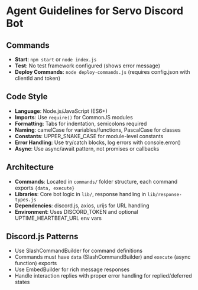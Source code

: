# Agent Guidelines for Servo Discord Bot

## Commands
- **Start**: `npm start` or `node index.js`
- **Test**: No test framework configured (shows error message)
- **Deploy Commands**: `node deploy-commands.js` (requires config.json with clientId and token)

## Code Style
- **Language**: Node.js/JavaScript (ES6+)
- **Imports**: Use `require()` for CommonJS modules
- **Formatting**: Tabs for indentation, semicolons required
- **Naming**: camelCase for variables/functions, PascalCase for classes
- **Constants**: UPPER_SNAKE_CASE for module-level constants
- **Error Handling**: Use try/catch blocks, log errors with console.error()
- **Async**: Use async/await pattern, not promises or callbacks

## Architecture
- **Commands**: Located in `commands/` folder structure, each command exports `{data, execute}`
- **Libraries**: Core bot logic in `lib/`, response handling in `lib/response-types.js`
- **Dependencies**: discord.js, axios, urijs for URL handling
- **Environment**: Uses DISCORD_TOKEN and optional UPTIME_HEARTBEAT_URL env vars

## Discord.js Patterns
- Use SlashCommandBuilder for command definitions
- Commands must have `data` (SlashCommandBuilder) and `execute` (async function) exports
- Use EmbedBuilder for rich message responses
- Handle interaction replies with proper error handling for replied/deferred states